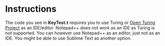# Instructions
The code you see in **KeyTest.t** requires you to use Turing or [Open Turing Project](https://github.com/Open-Turing-Project) as an IDE/editor. Notepad++ does not work as an IDE as Turing is not supported. You can however use Notepad++ as an editor, just not as an IDE. You might be able to use Sublime Text as another option.
